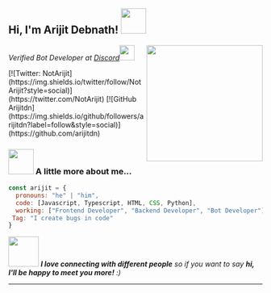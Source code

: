 <h2> Hi, I'm Arijit Debnath! <img src="https://media.giphy.com/media/mGcNjsfWAjY5AEZNw6/giphy.gif" width="50"></h2>
<img align='right' src="https://i.ibb.co/18kWR0R/static-4.png" width="230">
<p><em>Verified Bot Developer at <a href="https://discord.com">Discord</a><img src="https://media.giphy.com/media/fYSnHlufseco8Fh93Z/giphy.gif" width="30"></br></em></p>
[![Twitter: NotArijit](https://img.shields.io/twitter/follow/NotArijit?style=social)](https://twitter.com/NotArijit)
[![GitHub Arijitdn](https://img.shields.io/github/followers/arijitdn?label=follow&style=social)](https://github.com/arijitdn)


### <img src="https://media.giphy.com/media/VgCDAzcKvsR6OM0uWg/giphy.gif" width="50"> A little more about me...  

```javascript
const arijit = {
  pronouns: "he" | "him",
  code: [Javascript, Typescript, HTML, CSS, Python],
  working: ["Frontend Developer", "Backend Developer", "Bot Developer"],
 Tag: "I create bugs in code"
}
```

<img src="https://media.giphy.com/media/LnQjpWaON8nhr21vNW/giphy.gif" width="60"> <em><b>I love connecting with different people</b> so if you want to say <b>hi, I'll be happy to meet you more!</b> :)</em>

---
